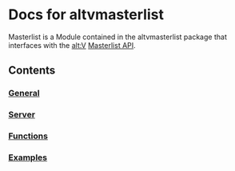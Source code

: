 # Docs for altvmasterlist

Masterlist is a Module contained in the altvmasterlist package that interfaces with the [alt:V](https://altv.mp) [Masterlist API](https://docs.altv.mp/articles/master_list_api.html).

## Contents

### [General](general.md)
### [Server](server.md)
### [Functions](functions.md)
### [Examples](examples.md)
